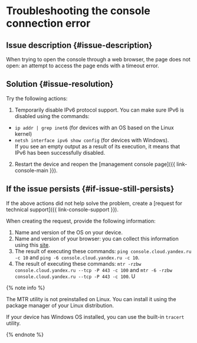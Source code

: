 # Troubleshooting the console connection error



## Issue description {#issue-description}

When trying to open the console through a web browser, the page does not open: an attempt to access the page ends with a timeout error.

## Solution {#issue-resolution}

Try the following actions:

1. Temporarily disable IPv6 protocol support.
   You can make sure IPv6 is disabled using the commands:
* `ip addr | grep inet6` (for devices with an OS based on the Linux kernel)
* `netsh interface ipv6 show config` (for devices with Windows).  
   If you see an empty output as a result of its execution, it means that IPv6 has been successfully disabled.

2. Restart the device and reopen the [management console page]({{ link-console-main }}).


## If the issue persists {#if-issue-still-persists}

If the above actions did not help solve the problem, create a [request for technical support]({{ link-console-support }}).

When creating the request, provide the following information:

1. Name and version of the OS on your device.
2. Name and version of your browser: you can collect this information using this [site](https://whatmyuseragent.com/).
3. The result of executing these commands: `ping console.cloud.yandex.ru -c 10` and `ping -6 console.cloud.yandex.ru -c 10`.
4. The result of executing these commands: `mtr -rzbw console.cloud.yandex.ru --tcp -P 443 -c 100` and `mtr -6 -rzbw console.cloud.yandex.ru --tcp -P 443 -c 100`. U

{% note info %}

The MTR utility is not preinstalled on Linux.
You can install it using the package manager of your Linux distribution.

If your device has Windows OS installed, you can use the built-in `tracert` utility.

{% endnote %}